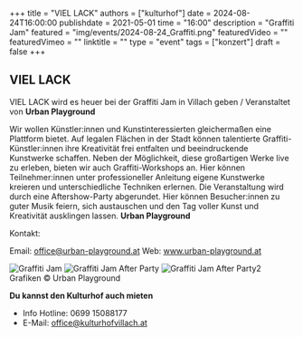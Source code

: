 +++
title = "VIEL LACK"
authors = ["kulturhof"]
date = 2024-08-24T16:00:00
publishdate = 2021-05-01
time = "16:00"
description = "Graffiti Jam"
featured = "img/events/2024-08-24_Graffiti.png"
featuredVideo = ""
featuredVimeo = ""
linktitle = ""
type = "event"
tags = ["konzert"]
draft = false
+++


## VIEL LACK

VIEL LACK wird es heuer bei der Graffiti Jam in Villach geben / Veranstaltet von **Urban Playground**
 
Wir wollen Künstler:innen und Kunstinteressierten gleichermaßen eine Plattform bietet. Auf legalen Flächen in der Stadt können talentierte Graffiti-Künstler:innen ihre Kreativität frei entfalten und beeindruckende Kunstwerke schaffen. Neben der Möglichkeit, diese großartigen Werke live zu erleben, bieten wir auch Graffiti-Workshops an. Hier können Teilnehmer:innen unter professioneller Anleitung eigene Kunstwerke kreieren und unterschiedliche Techniken erlernen.
Die Veranstaltung wird durch eine Aftershow-Party abgerundet. Hier können Besucher:innen zu guter Musik feiern, sich austauschen und den Tag voller Kunst und Kreativität ausklingen lassen.
**Urban Playground**

Kontakt:

Email: office@urban-playground.at
Web: www.urban-playground.at


![Graffiti Jam](/img/events/2024-08-24_Grafitti_Programm.png)
![Graffiti Jam After Party](/img/events/2024-08-24_Graffity_After.png)
![Graffiti Jam After Party2](/img/events/2024-08-24_Graffiti_After2.png)
Grafiken © Urban Playground

**Du kannst den Kulturhof auch mieten**

- Info Hotline: 0699 15088177 
- E-Mail: office@kulturhofvillach.at
